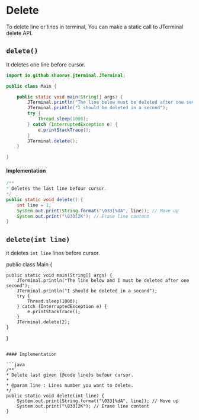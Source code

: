 # Delete

To delete line or lines in terminal, You can make a static call to JTerminal delete API.

## `delete()`
It deletes one line before cursor.

```java
import io.github.shuoros.jterminal.JTerminal;

public class Main {

	public static void main(String[] args) {
		JTerminal.println("The line below must be deleted after one second");
		JTerminal.println("I should be deleted in a second");
		try {
			Thread.sleep(1000);
		} catch (InterruptedException e) {
			e.printStackTrace();
		}
		JTerminal.delete();
	}

}
```

#### Implementation

```java
/**
* Deletes the last line befour cursor.
*/
public static void delete() {
	int line = 1;
	System.out.print(String.format("\033[%dA", line)); // Move up
	System.out.print("\033[2K"); // Erase line content
}
```

## `delete(int line)`
it deletes `int line` lines before cursor.

public class Main {

	public static void main(String[] args) {
		JTerminal.println("The line below and I must be deleted after one second");
		JTerminal.println("I should be deleted in a second");
		try {
			Thread.sleep(1000);
		} catch (InterruptedException e) {
			e.printStackTrace();
		}
		JTerminal.delete(2);
	}

}
```

#### Implementation

```java
/**
* Delete last given {@code line}s befour cursor.
* 
* @param line : Lines number you want to delete.
*/
public static void delete(int line) {
	System.out.print(String.format("\033[%dA", line)); // Move up
	System.out.print("\033[2K"); // Erase line content
}
```